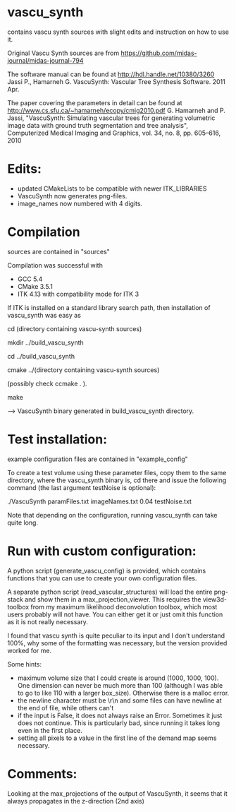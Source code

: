 # vascu_synth
contains vascu synth sources with slight edits and instruction on how to use it.

Original Vascu Synth sources are from https://github.com/midas-journal/midas-journal-794

The software manual can be found at http://hdl.handle.net/10380/3260
Jassi P., Hamarneh G. VascuSynth: Vascular Tree Synthesis Software. 2011 Apr. 

The paper covering the parameters in detail can be found at http://www.cs.sfu.ca/~hamarneh/ecopy/cmig2010.pdf
G. Hamarneh and P. Jassi,  "VascuSynth:  Simulating vascular trees for generating volumetric image
data with ground truth segmentation and tree analysis", Computerized Medical Imaging and Graphics, vol. 34, no. 8, pp. 605–616, 2010

# Edits:
- updated CMakeLists to be compatible with newer ITK_LIBRARIES
- VascuSynth now generates png-files.
- image_names now numbered with 4 digits.

# Compilation
sources are contained in "sources"

Compilation was successful with 
- GCC 5.4
- CMake 3.5.1
- ITK 4.13 with compatibility mode for ITK 3

If ITK is installed on a standard library search path, then installation of vascu_synth was easy as

  cd (directory containing vascu-synth sources)
  
  mkdir ../build_vascu_synth
  
  cd ../build_vascu_synth
  
  cmake ../(directory containing vascu-synth sources)
  
  (possibly check ccmake . ).
  
  make

--> VascuSynth binary generated in build_vascu_synth directory.

# Test installation:
example configuration files are contained in "example_config"

To create a test volume using these parameter files, copy them to the same directory, where the vascu_synth binary is, cd there and issue the following command (the last argument testNoise is optional):

./VascuSynth paramFiles.txt imageNames.txt 0.04 testNoise.txt

Note that depending on the configuration, running vascu_synth can take quite long.

# Run with custom configuration:
A python script (generate_vascu_config) is provided, which contains functions that you can use to create your own configuration files.

A separate python script (read_vascular_structures) will load the entire png-stack and show them in a max_projection_viewer.  This requires the view3d-toolbox from my maximum likelihood deconvolution toolbox, which most users probably will not have.  You can either get it or just omit this function as it is not really necessary.

I found that vascu synth is quite peculiar to its input and I don't understand 100%, why some of the formatting was necessary, but the
version provided worked for me.

Some hints:
- maximum volume size that I could create is around (1000, 1000, 100).  One dimension can never be much more than 100 (although I was able to go to like 110 with a larger box_size).  Otherwise there is a malloc error.
- the newline character must be \r\n and some files can have newline at the end of file, while others can't
- if the input is False, it does not always raise an Error.  Sometimes it just does not continue.  This is particularly bad, since running it takes long even in the first place.
- setting all pixels to a value in the first line of the demand map seems necessary.

# Comments:
Looking at the max_projections of the output of VascuSynth, it seems that it always propagates in the z-direction (2nd axis)

